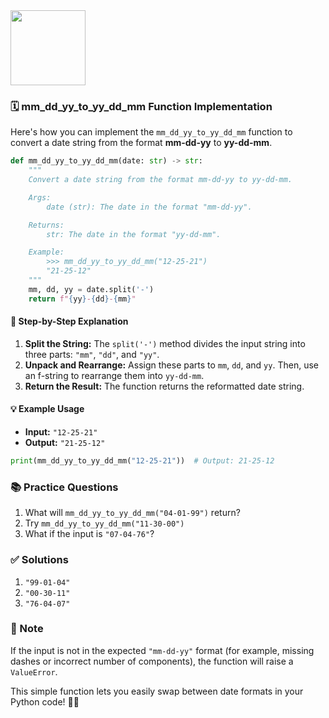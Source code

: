 <img src="https://r2cdn.perplexity.ai/pplx-full-logo-primary-dark%402x.png" class="logo" width="120"/>

### 🗓️ mm_dd_yy_to_yy_dd_mm Function Implementation

Here's how you can implement the `mm_dd_yy_to_yy_dd_mm` function to convert a date string from the format **mm-dd-yy** to **yy-dd-mm**.

```python
def mm_dd_yy_to_yy_dd_mm(date: str) -> str:
    """
    Convert a date string from the format mm-dd-yy to yy-dd-mm.

    Args:
        date (str): The date in the format "mm-dd-yy".

    Returns:
        str: The date in the format "yy-dd-mm".

    Example:
        >>> mm_dd_yy_to_yy_dd_mm("12-25-21")
        "21-25-12"
    """
    mm, dd, yy = date.split('-')
    return f"{yy}-{dd}-{mm}"
```


#### 🐍 Step-by-Step Explanation

1. **Split the String:**
The `split('-')` method divides the input string into three parts: `"mm"`, `"dd"`, and `"yy"`.
2. **Unpack and Rearrange:**
Assign these parts to `mm`, `dd`, and `yy`.
Then, use an f-string to rearrange them into `yy-dd-mm`.
3. **Return the Result:**
The function returns the reformatted date string.

#### 💡 Example Usage

- **Input:** `"12-25-21"`
- **Output:** `"21-25-12"`

```python
print(mm_dd_yy_to_yy_dd_mm("12-25-21"))  # Output: 21-25-12
```


### 📚 Practice Questions

1. What will `mm_dd_yy_to_yy_dd_mm("04-01-99")` return?
2. Try `mm_dd_yy_to_yy_dd_mm("11-30-00")`
3. What if the input is `"07-04-76"`?

### ✅ Solutions

1. `"99-01-04"`
2. `"00-30-11"`
3. `"76-04-07"`

### 🚩 Note

If the input is not in the expected `"mm-dd-yy"` format (for example, missing dashes or incorrect number of components), the function will raise a `ValueError`.

This simple function lets you easily swap between date formats in your Python code! 🐍✨

